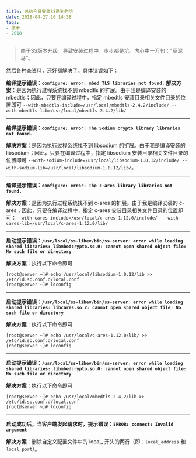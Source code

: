 ```yaml
---
title: 总结今日安装SS遇到的坑
date: 2018-04-27 16:14:38
tags:
- 技术
- 2018
---
```


> 由于SS版本升级，导致安装过程中，步步都是坑。内心中一万句：“草泥马”。

然后各种查资料，还好都解决了。具体错误如下：

**编译提示错误：`configure: error: mbed TLS libraries not found.`**
**解决方案**：是因为执行过程系统找不到 mbedtls 的扩展。由于我是编译安装的 mbedtls；因此，只要在编译过程中，指定 mbedtls 安装目录相关文件目录的位置即可 `--with-mbedtls-include=/usr/local/mbedtls-2.4.2/include/ --with-mbedtls-lib=/usr/local/mbedtls-2.4.2/lib/`

---------

**编译提示错误：`configure: error: The Sodium crypto library libraries not found.`**
<!-- more -->
**解决方案**：是因为执行过程系统找不到 libsodium 的扩展。由于我是编译安装的 libsodium；因此，只要在编译过程中，指定 libsodium 安装目录相关文件目录的位置即可 `--with-sodium-include=/usr/local/libsodium-1.0.12/include/ --with-sodium-lib=/usr/local/libsodium-1.0.12/lib/`。

---------

**编译提示错误：` configure: error: The c-ares library libraries not found. `**

**解决方案**：是因为执行过程系统找不到 c-ares 的扩展。由于我是编译安装的 c-ares；因此，只要在编译过程中，指定 c-ares 安装目录相关文件目录的位置即可：`--with-cares-include=/usr/local/c-ares-1.12.0/include/  --with-cares-lib=/usr/local/c-ares-1.12.0/lib/`

---------

**启动提示错误：` /usr/local/ss-libev/bin/ss-server: error while loading shared libraries: libmbedcrypto.so.0: cannot open shared object file: No such file or directory `**

**解决方案**：执行以下命令即可
```
[root@server ~]# echo /usr/local/libsodium-1.0.12/lib >> /etc/ld.so.conf.d/local.conf
[root@server ~]# ldconfig
```

---------

**启动提示错误：` /usr/local/ss-libev/bin/ss-server: error while loading shared libraries: libcares.so.2: cannot open shared object file: No such file or directory `**

**解决方案**：执行以下命令即可
```
[root@server ~]# echo /usr/local/c-ares-1.12.0/lib/ >> /etc/ld.so.conf.d/local.conf
[root@server ~]# ldconfig
```

---------

**启动提示错误：` /usr/local/ss-libev/bin/ss-server: error while loading shared libraries: libmbedcrypto.so.0: cannot open shared object file: No such file or directory `**

**解决方案**：执行以下命令即可
```
[root@server ~]# echo /usr/local/mbedtls-2.4.2/lib >> /etc/ld.so.conf.d/local.conf 
[root@server ~]# ldconfig
```

---------

**启动成功后，当客户端发起请求时，提示错误：`ERROR: connect: Invalid argument `**

**解决方案**：删除自定义配置文件中的 local_ 开头的两行（即：`local_address` 和 `local_port`）。
